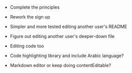 
* Complete the principles

* Rework the sign up

* Simpler and more tested editing another user's README

* Figure out editing another user's deeper-down file

* Editing code too

* Code highlighting library and include Arabic language?

* Markdown editor or keep doing contentEditable?
